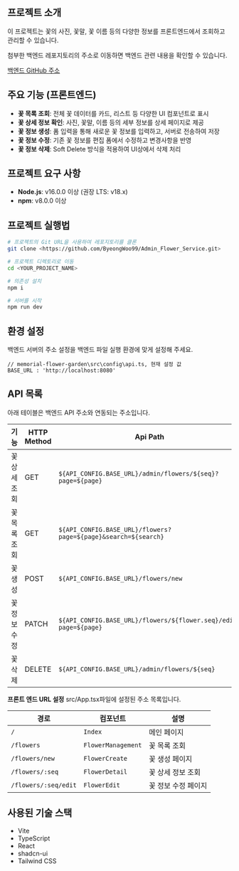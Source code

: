 ## 프로젝트 소개
이 프로젝트는 꽃의 사진, 꽃말, 꽃 이름 등의 다양한 정보를 프론트엔드에서 조회하고 관리할 수 있습니다.

첨부한 백엔드 레포지토리의 주소로 이동하면 백엔드 관련 내용을 확인할 수 있습니다.

[백엔드 GitHub 주소](https://github.com/ByeongWoo99/Flower_Service)

## 주요 기능 (프론트엔드)
- **꽃 목록 조회**: 전체 꽃 데이터를 카드, 리스트 등 다양한 UI 컴포넌트로 표시
- **꽃 상세 정보 확인**: 사진, 꽃말, 이름 등의 세부 정보를 상세 페이지로 제공
- **꽃 정보 생성**: 폼 입력을 통해 새로운 꽃 정보를 입력하고, 서버로 전송하여 저장
- **꽃 정보 수정**: 기존 꽃 정보를 편집 폼에서 수정하고 변경사항을 반영
- **꽃 정보 삭제**: Soft Delete 방식을 적용하여 UI상에서 삭제 처리


## 프로젝트 요구 사항

- **Node.js**: v16.0.0 이상 (권장 LTS: v18.x)  
- **npm**: v8.0.0 이상  

## 프로젝트 실행법

```sh
# 프로젝트의 Git URL을 사용하여 레포지토리를 클론
git clone <https://github.com/ByeongWoo99/Admin_Flower_Service.git>

# 프로젝트 디렉토리로 이동
cd <YOUR_PROJECT_NAME>

# 의존성 설치
npm i

# 서버를 시작
npm run dev
```

## 환경 설정
백엔드 서버의 주소 설정을 백엔드 파일 실행 환경에 맞게 설정해 주세요.

```
// memorial-flower-garden\src\config\api.ts, 현재 설정 값
BASE_URL : 'http://localhost:8080'
```

## API 목록
아래 테이블은 백엔드 API 주소와 연동되는 주소입니다.

| 기능         | HTTP Method | Api Path                         |
| ------------ | ----------- | -------------------------------- |
| 꽃 상세 조회 | GET         | `${API_CONFIG.BASE_URL}/admin/flowers/${seq}?page=${page}`     |
| 꽃 목록 조회 | GET         | `${API_CONFIG.BASE_URL}/flowers?page=${page}&search=${search}`                    |
| 꽃 생성      | POST        | `${API_CONFIG.BASE_URL}/flowers/new`                   |
| 꽃 정보 수정 | PATCH       | `${API_CONFIG.BASE_URL}/flowers/${flower.seq}/edit?page=${page}`                   |
| 꽃 삭제      | DELETE      | `${API_CONFIG.BASE_URL}/admin/flowers/${seq}`        |

**프론트 엔드 URL 설정**
src/App.tsx파일에 설정된 주소 목록입니다.

| 경로                | 컴포넌트             | 설명               |
| ------------------- | -------------------- | ------------------ |
| `/`                 | `Index`              | 메인 페이지         |
| `/flowers`          | `FlowerManagement`   | 꽃 목록 조회        |
| `/flowers/new`      | `FlowerCreate`       | 꽃 생성 페이지      |
| `/flowers/:seq`     | `FlowerDetail`       | 꽃 상세 정보 조회   |
| `/flowers/:seq/edit`| `FlowerEdit`         | 꽃 정보 수정 페이지 |


## 사용된 기술 스택

- Vite
- TypeScript
- React
- shadcn-ui
- Tailwind CSS

